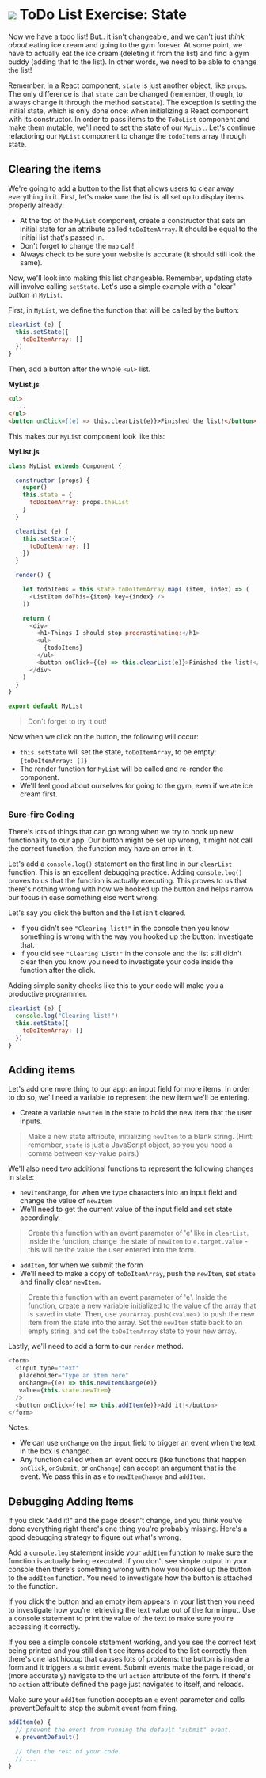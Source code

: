 # ![](https://ga-dash.s3.amazonaws.com/production/assets/logo-9f88ae6c9c3871690e33280fcf557f33.png) ToDo List Exercise: State

Now we have a todo list! But.. it isn't changeable, and we can't just _think about_ eating ice cream and going to the gym forever. At some point, we have to actually eat the ice cream (deleting it from the list) and find a gym buddy (adding that to the list). In other words, we need to be able to change the list!

Remember, in a React component, `state` is just another object, like `props`. The only difference is that `state` can be changed (remember, though, to always change it through the method `setState`). The exception is setting the initial state, which is only done once: when initializing a React component with its constructor. In order to pass items to the `ToDoList` component and make them mutable, we'll need to set the state of our `MyList`. Let's continue refactoring our `MyList` component to change the `todoItems` array through state.

## Clearing the items
We're going to add a button to the list that allows users to clear away
everything in it. First, let's make sure the list is all set up to display
items properly already:

* At the top of the `MyList` component, create a constructor that sets an initial state for an attribute called `toDoItemArray`. It should be equal to the initial list that's passed in.
* Don't forget to change the `map` call!
* Always check to be sure your website is accurate (it should still look the same).

Now, we'll look into making this list changeable. Remember, updating state will involve calling `setState`. Let's use a simple example with a "clear" button in `MyList`.


First, in `MyList`, we define the function that will be called by the button:

```js
clearList (e) {
  this.setState({
    toDoItemArray: []
  })
}
```

Then, add a button after the whole `<ul>` list.

**MyList.js**
```html
<ul>
  ...
</ul>
<button onClick={(e) => this.clearList(e)}>Finished the list!</button>
```

This makes our `MyList` component look like this:

**MyList.js**
```js
class MyList extends Component {

  constructor (props) {
    super()
    this.state = {
      toDoItemArray: props.theList
    }
  }

  clearList (e) {
    this.setState({
      toDoItemArray: []
    })
  }

  render() {

    let todoItems = this.state.toDoItemArray.map( (item, index) => (
      <ListItem doThis={item} key={index} />
    ))

    return (
      <div>
        <h1>Things I should stop procrastinating:</h1>
        <ul>
          {todoItems}
        </ul>
        <button onClick={(e) => this.clearList(e)}>Finished the list!</button>
      </div>
    )
  }
}

export default MyList
```

> Don't forget to try it out!

Now when we click on the button, the following will occur:
* `this.setState` will set the state, `toDoItemArray`, to be empty: `{toDoItemArray: []}`
* The render function for `MyList` will be called and re-render the component.
* We'll feel good about ourselves for going to the gym, even if we ate ice cream first.


 ### Sure-fire Coding
 There's lots of things that can go wrong when we try to hook up
 new functionality to our app. Our button might be set up wrong, it might not
 call the correct function, the function may have an error in it.

 Let's add a `console.log()` statement on the first line in our `clearList`
 function. This is an excellent debugging practice. Adding `console.log()` proves
 to us that the function is actually executing. This proves to us that there's
 nothing wrong with how we hooked up the button and helps narrow our focus in
 case something else went wrong.

 Let's say you click the button and the list isn't cleared.
 * If you didn't see `"Clearing list!"` in the console then you know something is
   wrong with the way you hooked up the button. Investigate that.
 * If you did see `"Clearing List!"` in the console and the list still didn't
   clear then you know you need to investigate your code inside the function
   after the click.

 Adding simple sanity checks like this to your code will make you a productive
 programmer.

 ```js
 clearList (e) {
   console.log("Clearing list!")
   this.setState({
     toDoItemArray: []
   })
 }
 ```

## Adding items

Let's add one more thing to our app: an input field for more items. In order to do so, we'll need a variable to represent the new item we'll be entering.

* Create a variable `newItem` in the state to hold the new item that the user inputs.

> Make a new state attribute, initializing `newItem` to a blank string. (Hint: remember, `state` is just a JavaScript object, so you you need a comma between key-value pairs.)

We'll also need two additional functions to represent the following changes in state:

* `newItemChange`, for when we type characters into an input field and change the value of `newItem`  
 * We'll need to get the current value of the input field and set state accordingly.
 > Create this function with an event parameter of 'e' like in `clearList`. Inside the function, change the state of `newItem` to `e.target.value` - this will be the value the user entered into the form.

* `addItem`, for when we submit the form
 * We'll need to make a copy of `toDoItemArray`, push the `newItem`, set `state` and finally clear `newItem`.
 > Create this function with an event parameter of 'e'. Inside the function, create a new variable initialized to the value of the array that is saved in state. Then, use `yourArray.push(<value>)` to push the new item from the state into the array. Set the `newItem` state back to an empty string, and set the `toDoItemArray` state to your new array.


Lastly, we'll need to add a form to our `render` method.

```js
<form>
  <input type="text"
   placeholder="Type an item here"
   onChange={(e) => this.newItemChange(e)}
   value={this.state.newItem}
  />
  <button onClick={(e) => this.addItem(e)}>Add it!</button>
</form>
```

Notes:
 * We can use `onChange` on the `input` field to trigger an event when the text in the box is changed.  
 * Any function called when an event occurs (like functions that happen `onClick`, `onSubmit`, or `onChange`) can accept an argument that is the event. We pass this in as `e` to `newItemChange` and `addItem`.

## Debugging Adding Items
If you click "Add it!" and the page doesn't change, and you think you've done
everything right there's one thing you're probably missing. Here's a good
debugging strategy to figure out what's wrong.

Add a `console.log` statement inside your `addItem` function to make sure the
function is actually being executed. If you don't see simple output in your
console then there's something wrong with how you hooked up the button to the
`addItem` function. You need to investigate how the button is attached to the
function.

If you click the button and an empty item appears in your list then you need
to investigate how you're retrieving the text value out of the form input.
Use a console statement to print the value of the text to make sure you're
accessing it correctly.

If you see a simple console statement working, and you see the correct text
being printed and you still don't see items added to the list correctly then
there's one last hiccup that causes lots of problems: the button is inside a
form and it triggers a `submit` event. Submit events make the page reload, or
(more accurately) navigate to the url `action` attribute of the form. If there's
no `action` attribute defined the page just navigates to itself, and reloads.

Make sure your `addItem` function accepts an `e` event parameter and calls
.preventDefault to stop the submit event from firing.

```js
addItem(e) {
  // prevent the event from running the default "submit" event.
  e.preventDefault()

  // then the rest of your code.
  // ...
}
```
